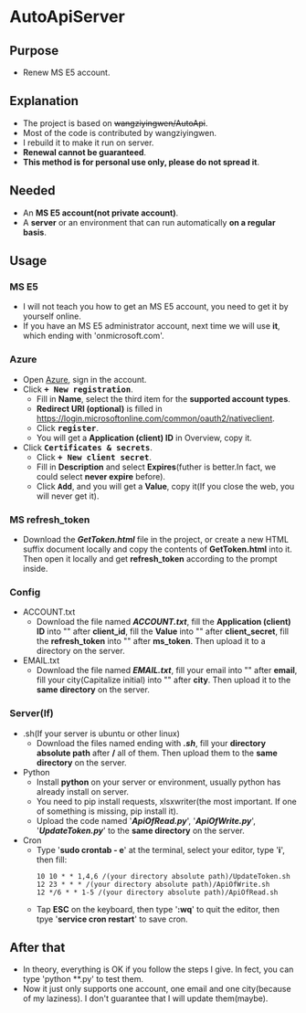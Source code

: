 # AutoApiServer

## Purpose
* Renew MS E5 account.

## Explanation
* The project is based on ~~wangziyingwen/AutoApi~~.
* Most of the code is contributed by wangziyingwen.
* I rebuild it to make it run on server.
* **Renewal cannot be guaranteed**.
* **This method is for personal use only, please do not spread it**.

## Needed
* An **MS E5 account(not private account)**.
* A **server** or an environment that can run automatically **on a regular basis**.

## Usage
### MS E5
* I will not teach you how to get an MS E5 account, you need to get it by yourself online.
* If you have an MS E5 administrator account, next time we will use **it**, which ending with 'onmicrosoft.com'.
### Azure
* Open [Azure](https://portal.azure.com/#blade/Microsoft_AAD_RegisteredApps/ApplicationsListBlade), sign in the account.
* Click <kbd>**+ New registration**</kbd>.
    * Fill in **Name**, select the third item for the **supported account types**.
    * **Redirect URI (optional)** is filled in https://login.microsoftonline.com/common/oauth2/nativeclient.
    * Click <kbd>**register**</kbd>.
    * You will get a **Application (client) ID** in Overview, copy it.
* Click <kbd>**Certificates & secrets**</kbd>.
    * Click <kbd>**+ New client secret**</kbd>.
    * Fill in **Description** and select **Expires**(futher is better.In fact, we could select **never expire** before).
    * Click <kbd>**Add**</kbd>, and you will get a **Value**, copy it(If you close the web, you will never get it).
### MS refresh_token
* Download the ***GetToken.html*** file in the project, or create a new HTML suffix document locally and copy the contents of **GetToken.html** into it. Then open it locally and get **refresh_token** according to the prompt inside.
### Config
* ACCOUNT.txt
    * Download the file named ***ACCOUNT.txt***, fill the **Application (client) ID** into "" after **client_id**, fill the **Value** into "" after **client_secret**, fill the **refresh_token** into "" after **ms_token**. Then upload it to a directory on the server.
* EMAIL.txt
    * Download the file named ***EMAIL.txt***, fill your email into "" after **email**, fill your city(Capitalize initial) into "" after **city**. Then upload it to the **same directory** on the server.
### Server(If)
* .sh(If your server is ubuntu or other linux)
    * Download the files named ending with ***.sh***, fill your **directory absolute path** after **/** all of them. Then upload them to the **same directory** on the server.
* Python
    * Install **python** on your server or environment, usually python has already install on server.
    * You need to pip install requests, xlsxwriter(the most important. If one of something is missing, pip install it).
    * Upload the code named '***ApiOfRead.py***', '***ApiOfWrite.py***', '***UpdateToken.py***' to the **same directory** on the server.
* Cron
    * Type '**sudo crontab - e**' at the terminal, select your editor, type '**i**', then fill:
        ```shell
        10 10 * * 1,4,6 /(your directory absolute path)/UpdateToken.sh
        12 23 * * * /(your directory absolute path)/ApiOfWrite.sh
        12 */6 * * 1-5 /(your directory absolute path)/ApiOfRead.sh
        ```
    * Tap **ESC** on the keyboard, then type '**:wq**' to quit the editor, then tpye '**service cron restart**' to save cron.

## After that
* In theory, everything is OK if you follow the steps I give. In fect, you can type 'python **.py' to test them.
* Now it just only supports one account, one email and one city(because of my laziness). I don't guarantee that I will update them(maybe).